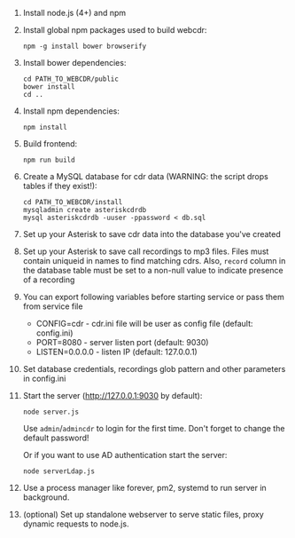 1. Install node.js (4+) and npm
2. Install global npm packages used to build webcdr:
    ```
    npm -g install bower browserify
    ```

3. Install bower dependencies:
    ```
    cd PATH_TO_WEBCDR/public
    bower install
    cd ..
    ```

4. Install npm dependencies:
    ```
    npm install
    ```
   
5. Build frontend:
    ```
    npm run build
    ```
   
6. Create a MySQL database for cdr data (WARNING: the script drops tables if they exist!):
    ```
    cd PATH_TO_WEBCDR/install
    mysqladmin create asteriskcdrdb
    mysql asteriskcdrdb -uuser -ppassword < db.sql
    ```
   
7. Set up your Asterisk to save cdr data into the database you've created
8. Set up your Asterisk to save call recordings to mp3 files. Files must contain uniqueid in names to find matching cdrs. Also, `record` column in the database table must be set to a non-null value to indicate presence of a recording
9. You can export following variables before starting service or pass them from service file
    * CONFIG=cdr        - cdr.ini file will be user as config file (default: config.ini)
    * PORT=8080         - server listen port (default: 9030)
    * LISTEN=0.0.0.0    - listen IP (default: 127.0.0.1)
10. Set database credentials, recordings glob pattern and other parameters in config.ini
11. Start the server (http://127.0.0.1:9030 by default):
    ```
    node server.js
    ```

    Use `admin`/`admincdr` to login for the first time. Don't forget to change the default password!

    Or if you want to use AD authentication start the server:
    ```
    node serverLdap.js
    ```
12. Use a process manager like forever, pm2, systemd to run server in background.
13. (optional) Set up standalone webserver to serve static files, proxy dynamic requests to node.js.
